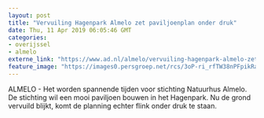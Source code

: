 ```yaml
---
layout: post
title: "Vervuiling Hagenpark Almelo zet paviljoenplan onder druk"
date: Thu, 11 Apr 2019 06:05:46 GMT
categories: 
- overijssel 
- almelo 
externe_link: "https://www.ad.nl/almelo/vervuiling-hagenpark-almelo-zet-paviljoenplan-onder-druk~a1bd3e12/"
feature_image: "https://images0.persgroep.net/rcs/3oP-ri_rfTW38nPFpikRapbiEzI/diocontent/110062318/_fitwidth/400/?appId=21791a8992982cd8da851550a453bd7f&quality=0.7"
---
```


ALMELO - Het worden spannende tijden voor stichting Natuurhus Almelo. De stichting wil een mooi paviljoen bouwen in het Hagenpark. Nu de grond vervuild blijkt, komt de planning echter flink onder druk te staan.
